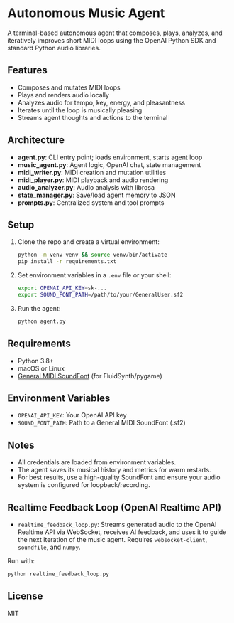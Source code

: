 # Autonomous Music Agent

A terminal-based autonomous agent that composes, plays, analyzes, and iteratively improves short MIDI loops using the OpenAI Python SDK and standard Python audio libraries.

## Features
- Composes and mutates MIDI loops
- Plays and renders audio locally
- Analyzes audio for tempo, key, energy, and pleasantness
- Iterates until the loop is musically pleasing
- Streams agent thoughts and actions to the terminal

## Architecture
- **agent.py**: CLI entry point; loads environment, starts agent loop
- **music_agent.py**: Agent logic, OpenAI chat, state management
- **midi_writer.py**: MIDI creation and mutation utilities
- **midi_player.py**: MIDI playback and audio rendering
- **audio_analyzer.py**: Audio analysis with librosa
- **state_manager.py**: Save/load agent memory to JSON
- **prompts.py**: Centralized system and tool prompts

## Setup
1. Clone the repo and create a virtual environment:
   ```sh
   python -m venv venv && source venv/bin/activate
   pip install -r requirements.txt
   ```
2. Set environment variables in a `.env` file or your shell:
   ```sh
   export OPENAI_API_KEY=sk-...
   export SOUND_FONT_PATH=/path/to/your/GeneralUser.sf2
   ```
3. Run the agent:
   ```sh
   python agent.py
   ```

## Requirements
- Python 3.8+
- macOS or Linux
- [General MIDI SoundFont](https://schristiancollins.com/generaluser.php) (for FluidSynth/pygame)

## Environment Variables
- `OPENAI_API_KEY`: Your OpenAI API key
- `SOUND_FONT_PATH`: Path to a General MIDI SoundFont (.sf2)

## Notes
- All credentials are loaded from environment variables.
- The agent saves its musical history and metrics for warm restarts.
- For best results, use a high-quality SoundFont and ensure your audio system is configured for loopback/recording.

## Realtime Feedback Loop (OpenAI Realtime API)

- `realtime_feedback_loop.py`: Streams generated audio to the OpenAI Realtime API via WebSocket, receives AI feedback, and uses it to guide the next iteration of the music agent. Requires `websocket-client`, `soundfile`, and `numpy`.

Run with:
```sh
python realtime_feedback_loop.py
```

## License
MIT 